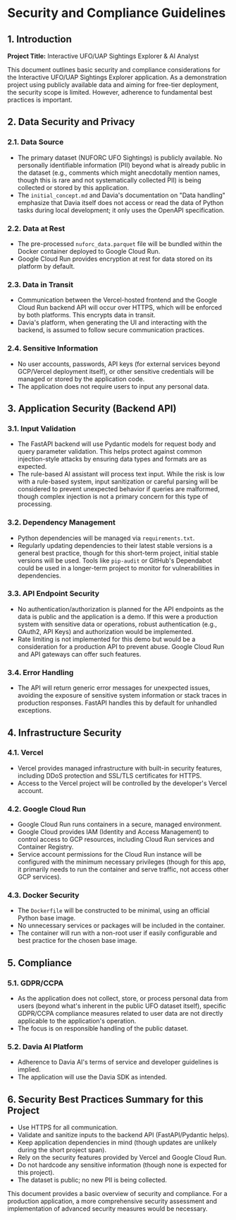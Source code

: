 # Security and Compliance Guidelines

## 1. Introduction

**Project Title:** Interactive UFO/UAP Sightings Explorer & AI Analyst

This document outlines basic security and compliance considerations for the Interactive UFO/UAP Sightings Explorer application. As a demonstration project using publicly available data and aiming for free-tier deployment, the security scope is limited. However, adherence to fundamental best practices is important.

## 2. Data Security and Privacy

### 2.1. Data Source
*   The primary dataset (NUFORC UFO Sightings) is publicly available. No personally identifiable information (PII) beyond what is already public in the dataset (e.g., comments which might anecdotally mention names, though this is rare and not systematically collected PII) is being collected or stored by this application.
*   The `initial_concept.md` and Davia's documentation on "Data handling" emphasize that Davia itself does not access or read the data of Python tasks during local development; it only uses the OpenAPI specification.

### 2.2. Data at Rest
*   The pre-processed `nuforc_data.parquet` file will be bundled within the Docker container deployed to Google Cloud Run.
*   Google Cloud Run provides encryption at rest for data stored on its platform by default.

### 2.3. Data in Transit
*   Communication between the Vercel-hosted frontend and the Google Cloud Run backend API will occur over HTTPS, which will be enforced by both platforms. This encrypts data in transit.
*   Davia's platform, when generating the UI and interacting with the backend, is assumed to follow secure communication practices.

### 2.4. Sensitive Information
*   No user accounts, passwords, API keys (for external services beyond GCP/Vercel deployment itself), or other sensitive credentials will be managed or stored by the application code.
*   The application does not require users to input any personal data.

## 3. Application Security (Backend API)

### 3.1. Input Validation
*   The FastAPI backend will use Pydantic models for request body and query parameter validation. This helps protect against common injection-style attacks by ensuring data types and formats are as expected.
*   The rule-based AI assistant will process text input. While the risk is low with a rule-based system, input sanitization or careful parsing will be considered to prevent unexpected behavior if queries are malformed, though complex injection is not a primary concern for this type of processing.

### 3.2. Dependency Management
*   Python dependencies will be managed via `requirements.txt`.
*   Regularly updating dependencies to their latest stable versions is a general best practice, though for this short-term project, initial stable versions will be used. Tools like `pip-audit` or GitHub's Dependabot could be used in a longer-term project to monitor for vulnerabilities in dependencies.

### 3.3. API Endpoint Security
*   No authentication/authorization is planned for the API endpoints as the data is public and the application is a demo. If this were a production system with sensitive data or operations, robust authentication (e.g., OAuth2, API Keys) and authorization would be implemented.
*   Rate limiting is not implemented for this demo but would be a consideration for a production API to prevent abuse. Google Cloud Run and API gateways can offer such features.

### 3.4. Error Handling
*   The API will return generic error messages for unexpected issues, avoiding the exposure of sensitive system information or stack traces in production responses. FastAPI handles this by default for unhandled exceptions.

## 4. Infrastructure Security

### 4.1. Vercel
*   Vercel provides managed infrastructure with built-in security features, including DDoS protection and SSL/TLS certificates for HTTPS.
*   Access to the Vercel project will be controlled by the developer's Vercel account.

### 4.2. Google Cloud Run
*   Google Cloud Run runs containers in a secure, managed environment.
*   Google Cloud provides IAM (Identity and Access Management) to control access to GCP resources, including Cloud Run services and Container Registry.
*   Service account permissions for the Cloud Run instance will be configured with the minimum necessary privileges (though for this app, it primarily needs to run the container and serve traffic, not access other GCP services).

### 4.3. Docker Security
*   The `Dockerfile` will be constructed to be minimal, using an official Python base image.
*   No unnecessary services or packages will be included in the container.
*   The container will run with a non-root user if easily configurable and best practice for the chosen base image.

## 5. Compliance

### 5.1. GDPR/CCPA
*   As the application does not collect, store, or process personal data from users (beyond what's inherent in the public UFO dataset itself), specific GDPR/CCPA compliance measures related to user data are not directly applicable to the application's operation.
*   The focus is on responsible handling of the public dataset.

### 5.2. Davia AI Platform
*   Adherence to Davia AI's terms of service and developer guidelines is implied.
*   The application will use the Davia SDK as intended.

## 6. Security Best Practices Summary for this Project

*   Use HTTPS for all communication.
*   Validate and sanitize inputs to the backend API (FastAPI/Pydantic helps).
*   Keep application dependencies in mind (though updates are unlikely during the short project span).
*   Rely on the security features provided by Vercel and Google Cloud Run.
*   Do not hardcode any sensitive information (though none is expected for this project).
*   The dataset is public; no new PII is being collected.

This document provides a basic overview of security and compliance. For a production application, a more comprehensive security assessment and implementation of advanced security measures would be necessary.
